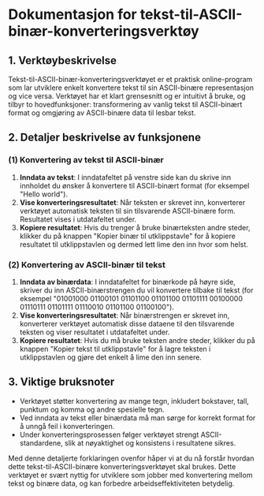 # Dokumentasjon for tekst-til-ASCII-binær-konverteringsverktøy

## 1. Verktøybeskrivelse

Tekst-til-ASCII-binær-konverteringsverktøyet er et praktisk online-program som lar utviklere enkelt konvertere tekst til sin ASCII-binære representasjon og vice versa. Verktøyet har et klart grensesnitt og er intuitivt å bruke, og tilbyr to hovedfunksjoner: transformering av vanlig tekst til ASCII-binært format og omgjøring av ASCII-binære data til lesbar tekst.

## 2. Detaljer beskrivelse av funksjonene

### (1) Konvertering av tekst til ASCII-binær

1. **Inndata av tekst**: I inndatafeltet på venstre side kan du skrive inn innholdet du ønsker å konvertere til ASCII-binært format (for eksempel "Hello world").
2. **Vise konverteringsresultatet**: Når teksten er skrevet inn, konverterer verktøyet automatisk teksten til sin tilsvarende ASCII-binære form. Resultatet vises i utdatafeltet under.
3. **Kopiere resultatet**: Hvis du trenger å bruke binærteksten andre steder, klikker du på knappen "Kopier binær til utklippstavle" for å kopiere resultatet til utklippstavlen og dermed lett lime den inn hvor som helst.

### (2) Konvertering av ASCII-binær til tekst

1. **Inndata av binærdata**: I inndatafeltet for binærkode på høyre side, skriver du inn ASCII-binærstrengen du vil konvertere tilbake til tekst (for eksempel "01001000 01100101 01101100 01101100 01101111 00100000 01110111 01101111 01110010 01101100 01100100").
2. **Vise konverteringsresultatet**: Når binærstrengen er skrevet inn, konverterer verktøyet automatisk disse dataene til den tilsvarende teksten og viser resultatet i utdatafeltet under.
3. **Kopiere resultatet**: Hvis du må bruke teksten andre steder, klikker du på knappen "Kopier tekst til utklippstavle" for å lagre teksten i utklippstavlen og gjøre det enkelt å lime den inn senere.

## 3. Viktige bruksnoter

- Verktøyet støtter konvertering av mange tegn, inkludert bokstaver, tall, punktum og komma og andre spesielle tegn.
- Ved inndata av tekst eller binærdata må man sørge for korrekt format for å unngå feil i konverteringen.
- Under konverteringsprosessen følger verktøyet strengt ASCII-standardene, slik at nøyaktighet og konsistens i resultatene sikres.

Med denne detaljerte forklaringen ovenfor håper vi at du nå forstår hvordan dette tekst-til-ASCII-binære konverteringsverktøyet skal brukes. Dette verktøyet er svært nyttig for utviklere som jobber med konvertering mellom tekst og binære data, og kan forbedre arbeidseffektiviteten betydelig.